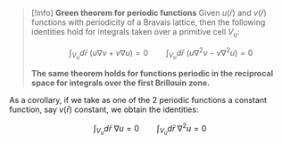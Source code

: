 >[!info] **Green theorem for periodic functions**
>Given $u(\bar{r})$ and $v(\bar{r})$ functions with periodicity of a Bravais lattice, then the following identities hold for integrals taken over a primitive cell $V_u$:
>
>$$ \int_{V_u}d\bar{r}\  (u\nabla v + v\nabla u) = 0 \qquad \int_{V_u}d\bar{r}\  (u\nabla^2 v - v\nabla^2 u) = 0 $$
>
>**The same theorem holds for functions periodic in the reciprocal space for integrals over the first Brillouin zone.**

As a corollary, if we take as one of the 2 periodic functions a constant function, say $v(\bar{r})$ constant, we obtain the identities:

$$ \int_{V_u}d\bar{r}\  \nabla u  = 0 \qquad \int_{V_u}d\bar{r}\ \nabla^2 u = 0 $$

